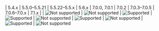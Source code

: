 <div markdown="1">

| 5.4.x | 5.5.0&ndash;5.5.21 | 5.5.22&ndash;5.5.x | 5.6.x | 7.0.0, 7.0.1 | 7.0.2 | 7.0.3&ndash;7.0.5 | 7.0.6&ndash;7.0.x | 7.1.x |
| ![Not supported]({{site.baseurl}}/static/images/red-x.png) | ![Not supported]({{site.baseurl}}/static/images/red-x.png) | ![Supported]({{site.baseurl}}/static/images/green-check.png) | ![Supported]({{site.baseurl}}/static/images/green-check.png) | ![Not supported]({{site.baseurl}}/static/images/red-x.png) | ![Supported]({{site.baseurl}}/static/images/green-check.png) | ![Not supported]({{site.baseurl}}/static/images/red-x.png) | ![Supported]({{site.baseurl}}/static/images/green-check.png) | ![Not supported]({{site.baseurl}}/static/images/red-x.png) 


</div>